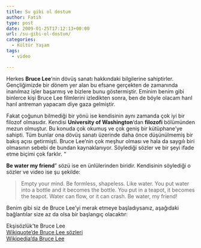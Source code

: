 ```yaml
---
title: Su gibi ol dostum
author: Fatih
type: post
date: 2009-01-25T17:12:13+00:00
url: /su-gibi-ol-dostum/
categories:
  - Kültür Yaşam
tags:
  - video

---
```

Herkes **Bruce Lee**&#8216;nin dövüş sanatı hakkındaki bilgilerine sahiptirler. Gençliğimizde bir dönem yer alan bu efsane gerçekten de zamanında inanılmaz işler başarmış ve bizlere bunu göstermiştir. Eminim benim gibi binlerce kişi Bruce Lee filmlerini izledikten sonra, ben de böyle olacam harıl harıl antreman yapacam diye gaza gelmiştir.

Fakat çoğunun bilmediği bir yönü ise kendisinin aynı zamanda çok iyi bir filozof olmasıdır. Kendisi **University of Washington**&#8216;dan **filozofi** bölümünden mezun olmuştur. <!--more-->Bu konuda çok okumuş ve çok geniş bir kütüphane&#8217;ye sahipti. Tüm bunlar ona dövüş sanatı üzerinde daha önce düşünülmemiş bir bakış açısı getirmişti. Bruce Lee&#8217;nin çok meşhur olması ve hala da saygılı biri olmasının sebebi de bundan kaynaklanıyor. Söylediği sözler ve bir şeyi ifade etme biçimi çok farklır. &#8220;

**Be water my friend**&#8221; sözü ise en ünlülerinden biridir. Kendisinin söylediği o sözler ve video ise şu şekilde:

> Empty your mind. Be formless, shapeless. Like water. You put water into a bottle and it becomes the bottle. You put in a teapot, it becomes the teapot. Water can flow, or it can crash. Be water, my friend!



Benim gibi siz de Bruce Lee&#8217;yi merak etmeye başladıysanız, aşağıdaki bağlantılar size az da olsa bir başlangıç olacaktır:

Ekşisözlük&#8217;te Bruce Lee  
[Wikiquote&#8217;de Bruce Lee sözleri][1]  
[Wikipedia&#8217;da Bruce Lee][2]

 [1]: http://en.wikiquote.org/wiki/Bruce_Lee
 [2]: http://tr.wikipedia.org/wiki/Bruce_Lee